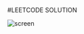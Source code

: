 #LEETCODE SOLUTION


![screen](https://user-images.githubusercontent.com/65704402/128482975-e5afba5e-3ffb-41a3-9aa8-eb30d02607e2.png)
